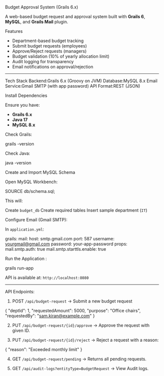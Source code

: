 Budget Approval System (Grails 6.x)

A web-based budget request and approval system built with **Grails 6**, **MySQL**, and **Grails Mail** plugin.



Features

- Department-based budget tracking
- Submit budget requests (employees)
- Approve/Reject requests (managers)
- Budget validation (10% of yearly allocation limit)
- Audit logging for transparency
- Email notifications on approval/rejection

---

Tech Stack
Backend:Grails 6.x (Groovy on JVM)
Database:MySQL 8.x
Email Service:Gmail SMTP (with app password)
API Format:REST (JSON)





Install Dependencies

Ensure you have:

* **Grails 6.x**
* **Java 17**
* **MySQL 8.x**

Check Grails:

grails -version


Check Java:

java -version


Create and Import MySQL Schema

Open MySQL Workbench:

SOURCE db/schema.sql;

This will:

Create `budget_db`
Create required tables
Insert sample department (`IT`)

Configure Email (Gmail SMTP):

In `application.yml`:


grails:
  mail:
    host: smtp.gmail.com
    port: 587
    username: yourgmail@gmail.com
    password: your-app-password
    props:
      mail.smtp.auth: true
      mail.smtp.starttls.enable: true




Run the Application :


grails run-app


API is available at: `http://localhost:8080`

---

API Endpoints:

1. POST `/api/budget-request` -> Submit a new budget request


{
  "deptId": 1,
  "requestedAmount": 5000,
  "purpose": "Office chairs",
  "requestedBy": "sam.kiran@example.com"
}




2. PUT `/api/budget-request/{id}/approve` -> Approve the request with given ID.



3. PUT `/api/budget-request/{id}/reject` ->  Reject a request with a reason:

{
  "reason": "Exceeded monthly limit"
}


4. GET `/api/budget-request/pending`   -> Returns all pending requests.


5. GET `/api/audit-logs?entityType=BudgetRequest`  ->  View Audit logs.



